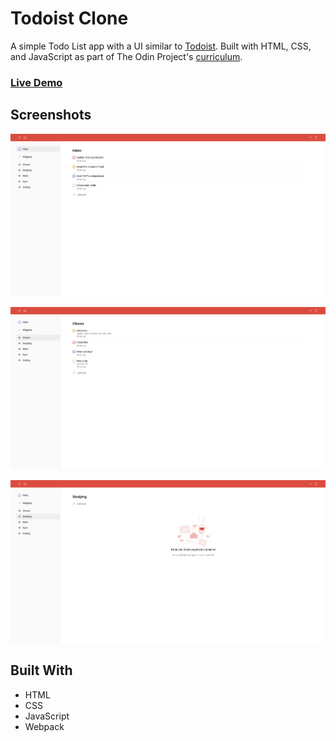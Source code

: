 # Todoist Clone

A simple Todo List app with a UI similar to [Todoist](https://todoist.com/). Built with HTML, CSS, and JavaScript as part of The Odin Project's [curriculum](https://www.theodinproject.com/).

### [Live Demo](https://emuel-vassallo.github.io/todoist-clone/)

## Screenshots

![screenshot 1](images/screenshot1.png)

![screenshot 2](images/screenshot2.png)

![screenshot 3](images/screenshot3.png)

## Built With

- HTML
- CSS
- JavaScript
- Webpack
